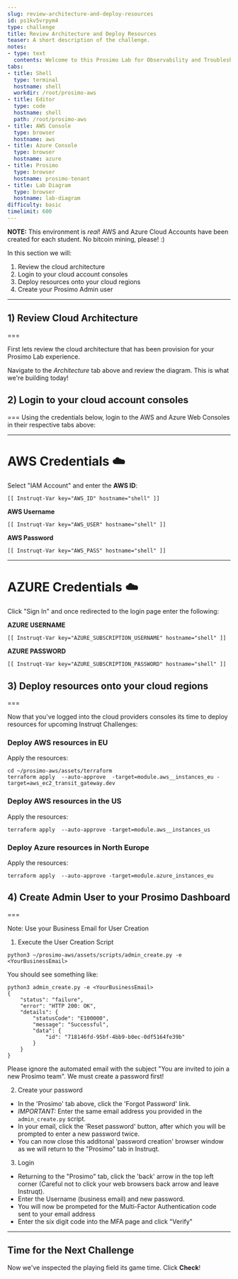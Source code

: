 ```yaml
---
slug: review-architecture-and-deploy-resources
id: ps1kv5vrpym4
type: challenge
title: Review Architecture and Deploy Resources
teaser: A short description of the challenge.
notes:
- type: text
  contents: Welcome to this Prosimo Lab for Observability and Troubleshooting
tabs:
- title: Shell
  type: terminal
  hostname: shell
  workdir: /root/prosimo-aws
- title: Editor
  type: code
  hostname: shell
  path: /root/prosimo-aws
- title: AWS Console
  type: browser
  hostname: aws
- title: Azure Console
  type: browser
  hostname: azure
- title: Prosimo
  type: browser
  hostname: prosimo-tenant
- title: Lab Diagram
  type: browser
  hostname: lab-diagram
difficulty: basic
timelimit: 600
---
```


**NOTE:** This environment is *real*! AWS and Azure Cloud Accounts have been created for each student. No bitcoin mining, please! :)

In this section we will:
1) Review the cloud architecture
2) Login to your cloud account consoles
3) Deploy resources onto your cloud regions
4) Create your Prosimo Admin user

---

## 1) Review Cloud Architecture
===

First lets review the cloud architecture that has been provision for your Prosimo Lab experience.

Navigate to the *Architecture* tab above and review the diagram. This is what we're building today!


## 2) Login to your cloud account consoles
===
Using the credentials below, login to the AWS and Azure Web Consoles in their respective tabs above:

---
# AWS Credentials ☁️

Select "IAM Account" and enter the **AWS ID**:
```
[[ Instruqt-Var key="AWS_ID" hostname="shell" ]]
```

**AWS Username**
```
[[ Instruqt-Var key="AWS_USER" hostname="shell" ]]
```

**AWS Password**
```
[[ Instruqt-Var key="AWS_PASS" hostname="shell" ]]
```
---

# AZURE Credentials ☁️

Click "Sign In" and once redirected to the login page enter the following:

**AZURE USERNAME**
```
[[ Instruqt-Var key="AZURE_SUBSCRIPTION_USERNAME" hostname="shell" ]]
```

**AZURE PASSWORD**
```
[[ Instruqt-Var key="AZURE_SUBSCRIPTION_PASSWORD" hostname="shell" ]]
```

## 3) Deploy resources onto your cloud regions
===

Now that you've logged into the cloud providers consoles its time to deploy resources for upcoming Instruqt Challenges:

### Deploy AWS resources in EU

Apply the resources:

```
cd ~/prosimo-aws/assets/terraform
terraform apply  --auto-approve  -target=module.aws__instances_eu -target=aws_ec2_transit_gateway.dev
```

### Deploy AWS resources in the US

Apply the resources:

```
terraform apply  --auto-approve -target=module.aws__instances_us
```

### Deploy Azure resources in North Europe

Apply the resources:

```
terraform apply  --auto-approve -target=module.azure_instances_eu
```

## 4) Create Admin User to your Prosimo Dashboard
===

Note: Use your Business Email for User Creation

1. Execute the User Creation Script

```
python3 ~/prosimo-aws/assets/scripts/admin_create.py -e <YourBusinessEmail>
```

You should see something like:

```
python3 admin_create.py -e <YourBusinessEmail>
{
    "status": "failure",
    "error": "HTTP 200: OK",
    "details": {
        "statusCode": "E100000",
        "message": "Successful",
        "data": {
            "id": "718146fd-95bf-4bb9-b0ec-0df5164fe39b"
        }
    }
}
```

Please ignore the automated email with the subject "You are invited to join a new Prosimo team". We must create a password first!

2. Create your password

* In the 'Prosimo' tab above, click the 'Forgot Password' link.
* *IMPORTANT:* Enter the same email address you provided in the `admin_create.py` script.
* In your email, click the 'Reset password' button, after which you will be prompted to enter a new password twice.
* You can now close this additonal 'password creation' browser window as we will return to the "Prosimo" tab in Instruqt.

3. Login

* Returning to the "Prosimo" tab, click the 'back' arrow in the top left corner (Careful not to click your web browsers back arrow and leave Instruqt).
* Enter the Username (business email) and new password.
* You will now be prompeted for the Multi-Factor Authentication code sent to your email address
* Enter the six digit code into the MFA page and click "Verify"

---

## Time for the Next Challenge

Now we've inspected the playing field its game time. Click **Check**!